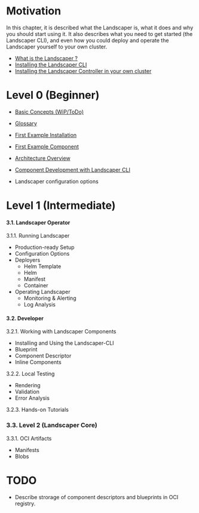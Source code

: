 # Motivation
In this chapter, it is described what the Landscaper is, what it does and why you should start using it. It also describes what you need to get started (the Landscaper CLI), and even how you could deploy and operate the Landscaper yourself to your own cluster.

- [What is the Landscaper ?](motivation/motivation.md) 
- [Installing the Landscaper CLI](https://github.com/gardener/landscapercli/blob/master/docs/installation.md)
- [Installing the Landscaper Controller in your own cluster](installation/install-landscaper-controller.md)

# Level 0 (Beginner)

- [Basic Concepts (WiP/ToDo)](./level_0/basic_concepts.md)

- [Glossary](/docs/concepts/Glossary.md)

- [First Example Installation](./level_0/first_example_installation.md)

- [First Example Component](./level_0/first_example_component.md)

- [Architecture Overview](./level_0/basic_architecture.md)
  
- [Component Development with Landscaper CLI](https://github.com/gardener/landscapercli/blob/master/docs/commands/README.md)
  
- Landscaper configuration options

# Level 1 (Intermediate) 

#### 3.1. Landscaper Operator

3.1.1. Running Landscaper
  - Production-ready Setup
  - Configuration Options
  - Deployers
    - Helm Template 
    - Helm 
    - Manifest
    - Container 
  - Operating Landscaper
    - Monitoring & Alerting
    - Log Analysis

#### 3.2. Developer
  
3.2.1. Working with Landscaper Components
- Installing and Using the Landscaper-CLI
- Blueprint
- Component Descriptor
- Inline Components

3.2.2. Local Testing
  - Rendering
  - Validation
  - Error Analysis

3.2.3. Hands-on Tutorials


### 3.3. Level 2 (Landscaper Core)

3.3.1. OCI Artifacts
- Manifests
- Blobs

# TODO
- Describe strorage of component descriptors and blueprints in OCI registry.
